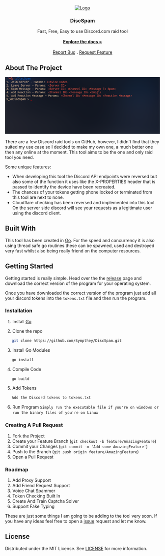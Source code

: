 <br/>
<p align="center">
  <a href="https://github.com/Sympthey/DiscSpam">
    <img src="images/logo.png" alt="Logo" width="80" height="80">
  </a>

  <h3 align="center">DiscSpam</h3>

  <p align="center">
    Fast, Free, Easy to use Discord.com raid tool
    <br/>
    <br/>
    <a href="https://github.com/Sympthey/DiscSpam"><strong>Explore the docs »</strong></a>
    <br/>
    <br/>
    <a href="https://github.com/Sympthey/DiscSpam/issues">Report Bug</a>
    .
    <a href="https://github.com/Sympthey/DiscSpam/issues">Request Feature</a>
  </p>
</p>



## About The Project

![Screen Shot](images/screenshot.png)

There are a few Discord raid tools on GitHub, however, I didn't find that they suited my use case so I decided to make my own one, a much better one then any online at the moment. This tool aims to be the one and only raid tool you need.

Some unique features:
* When developing this tool the Discord API endpoints were reversed but also some of the function it uses like the X-PROPERTIES header that is passed to identify the device have been recreated.
* The chances of your tokens getting phone locked or terminated from this tool are next to none.
* Cloudflare checking has been reversed and implemented into this tool. On the server side discord will see your requests as a legitimate user using the discord client.

## Built With

This tool has been created in [Go](https://golang.org/). For the speed and concurrency it is also using thread safe go routines these can be spawned, used and destroyed very fast whilst also being really friend on the computer resources.

## Getting Started

Getting started is really simple. Head over the the [release](www.google.com) page and download the correct version of the program for your operating system. 

Once you have downloaded the correct version of the program just add all your discord tokens into the `tokens.txt` file and then run the program.

### Installation

1. Install [Go](https://golang.org/)

2. Clone the repo
```sh
   git clone https://github.com/Sympthey/DiscSpam.git
```

3. Install Go Modules
```sh
   go install
```

4. Compile Code
```sh
   go build
```

5. Add Tokens
```sh
   Add the Discord tokens to tokens.txt
```

6. Run Program
`Simply run the executable file if you're on windows or run the binary files of you're on Linux`

### Creating A Pull Request

1. Fork the Project
2. Create your Feature Branch (`git checkout -b feature/AmazingFeature`)
3. Commit your Changes (`git commit -m 'Add some AmazingFeature'`)
4. Push to the Branch (`git push origin feature/AmazingFeature`)
5. Open a Pull Request

### Roadmap
1. Add Proxy Support
2. Add Friend Request Support
3. Voice Chat Spammer
4. Token Checking Built In
5. Create And Train Captcha Solver
6. Support Fake Typing

These are just some things I am going to be adding to the tool very soon. If you have any ideas feel free to open a [issue](https://github.com/Sympthey/Raid-Client/issues) request and let me know.
    




## License

Distributed under the MIT License. See [LICENSE](https://github.com/Sympthey/DiscSpam/blob/main/LICENSE.md) for more information.


